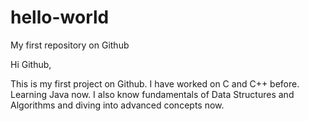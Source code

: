 # hello-world
My first repository on Github

Hi Github,

This is my first project on Github. I have worked on C and C++ before. 
Learning Java now. I also know fundamentals of Data Structures and Algorithms and 
diving into advanced concepts now. 
